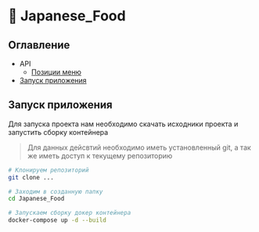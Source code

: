 # 🍱 Japanese_Food

## Оглавление
* API
    * [Позиции меню](/docs/food.md)
* [Запуск приложения](#starting)


<a name="starting"></a>

## Запуск приложения
Для запуска проекта нам необходимо скачать исходники проекта и запустить сборку контейнера
> Для данных дейсвтий необходимо иметь установленный git, а так же иметь доступ к текущему репозиторию

``` bash
# Клонируем репозиторий
git clone ...

# Заходим в созданную папку
cd Japanese_Food

# Запускаем сборку докер контейнера
docker-compose up -d --build
```